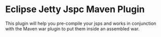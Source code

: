 Eclipse Jetty Jspc Maven Plugin
========================

This plugin will help you pre-compile your jsps and works in conjunction with the Maven war plugin to put them inside an assembled war.
